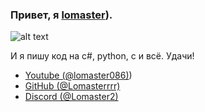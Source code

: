 ### Привет, я [lomaster](https://github.com/Lomasterrrr)).

![alt text](https://i.imgur.com/FY7rMWo.png)

И я пишу код на c#, python, c и всё.
Удачи!

- [Youtube (@lomaster086)](https://www.youtube.com/channel/UCBrZRT-yUyHwUbD2o4BZevg))
- [GitHub (@Lomasterrrr)](https://github.com/Lomasterrrr)
- [Discord (@Lomaster2)](https://discordapp.com/users/972980423930036284)
